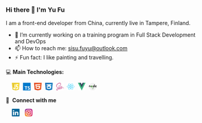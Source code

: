 ### Hi there 👋 I'm Yu Fu

I am a front-end developer from China, currently live in Tampere, Finland.

- 🔭 I’m currently working on a training program in Full Stack Development and DevOps 
- 📫 How to reach me: sisu.fuyu@outlook.com
- ⚡ Fun fact: I like painting and travelling.

💻&nbsp;**Main Technologies:**

&nbsp;&nbsp;&nbsp;&nbsp;<img src="imgs/javascript-1.svg" alt="javascript" width="20px" height="20px" style="display: inline-block; margin-right: 5px" />
<img src="imgs/typescript.svg" alt="typescript" width="20px" height="20px" style="display: inline-block; margin-right: 5px" />
<img src="imgs/html-1.svg" alt="html" width="20px" height="20px" style="display: inline-block; margin-right: 5px" />
<img src="imgs/css-3.svg" alt="css" width="20px" height="20px" style="display: inline-block; margin-right: 5px" />
<img src="imgs/sass-1.svg" alt="sass" width="20px" height="20px" style="display: inline-block; margin-right: 5px" />
<img src="imgs/react-2.svg" alt="react" width="20px" height="20px" style="display: inline-block; margin-right: 5px" />
<img src="imgs/vue-9.svg" alt="vue" width="20px" height="20px" style="display: inline-block; margin-right: 5px" />
<img src="imgs/nodejs-2.svg" alt="nodejs" width="20px" height="20px" style="display: inline-block; margin-right: 5px" />

🔗 &nbsp;**Connect with me**

&nbsp;&nbsp;&nbsp;&nbsp;<a href="https://www.linkedin.com/in/yu-fu-0330/"><img src="imgs/linkedin-icon-2.svg" alt="linkedin" width="20px" height="20px" style="display: inline-block; margin-right: 10px"/></a>
<a href="https://www.instagram.com/yu_tangerine/"><img src="imgs/instagram-5.svg" alt="instagram" width="20px" height="20px" /></a>
